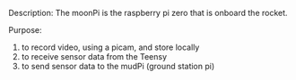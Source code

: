 Description:
The moonPi is the raspberry pi zero that is onboard the rocket.

Purpose:
1. to record video, using a picam, and store locally
2. to receive sensor data from the Teensy
3. to send sensor data to the mudPi (ground station pi)